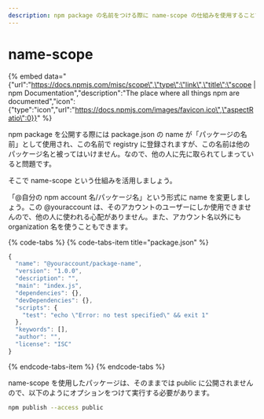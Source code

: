 ```yaml
---
description: npm package の名前をつける際に name-scope の仕組みを使用することで、他パッケージと名前がバッティングすることを防げます。
---
```


# name-scope

{% embed data="{\"url\":\"https://docs.npmjs.com/misc/scope\",\"type\":\"link\",\"title\":\"scope \| npm Documentation\",\"description\":\"The place where all things npm are documented\",\"icon\":{\"type\":\"icon\",\"url\":\"https://docs.npmjs.com/images/favicon.ico\",\"aspectRatio\":0}}" %}

npm package を公開する際には package.json の name が「パッケージの名前」として使用され、この名前で registry に登録されますが、この名前は他のパッケージ名と被ってはいけません。なので、他の人に先に取られてしまっていると問題です。

そこで name-scope という仕組みを活用しましょう。

「@自分の npm account 名/パッケージ名」という形式に name を変更しましょう。この @youraccount   は、そのアカウントのユーザーにしか使用できませんので、他の人に使われる心配がありません。また、アカウント名以外にも organization 名を使うこともできます。

{% code-tabs %}
{% code-tabs-item title="package.json" %}
```javascript
{
  "name": "@youraccount/package-name",
  "version": "1.0.0",
  "description": "",
  "main": "index.js",
  "dependencies": {},
  "devDependencies": {},
  "scripts": {
    "test": "echo \"Error: no test specified\" && exit 1"
  },
  "keywords": [],
  "author": "",
  "license": "ISC"
}

```
{% endcode-tabs-item %}
{% endcode-tabs %}

name-scope を使用したパッケージは、そのままでは public に公開されませんので、以下のようにオプションをつけて実行する必要があります。

```bash
npm publish --access public
```

